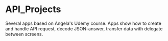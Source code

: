 # API_Projects
Several apps based on Angela's Udemy course. Apps show how to create and handle API request, decode JSON-answer, transfer data with delegate between screens.
